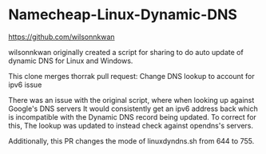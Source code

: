 # Namecheap-Linux-Dynamic-DNS

https://github.com/wilsonnkwan

wilsonnkwan originally created a script for sharing to do auto update of dynamic DNS for Linux and Windows.


This clone merges thorrak pull request: Change DNS lookup to account for ipv6 issue 

There was an issue with the original script, where when looking up against Google's DNS servers It would consistently get an ipv6 address back which is incompatible with the Dynamic DNS record being updated. To correct for this, The lookup was updated to instead check against opendns's servers.

Additionally, this PR changes the mode of linuxdyndns.sh from 644 to 755.
